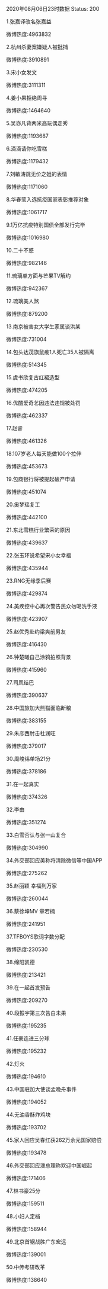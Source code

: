 2020年08月06日23时数据
Status: 200

1.张嘉译改名张嘉益

微博热度:4963832

2.杭州杀妻案嫌疑人被批捕

微博热度:3910891

3.宋小女发文

微博热度:3111311

4.姜小果拒绝周寻

微博热度:1464640

5.吴亦凡背两米高玩偶走秀

微博热度:1193687

6.滴滴请你吃雪糕

微博热度:1179432

7.刘敏涛跳无价之姐的表情

微博热度:1171060

8.华春莹入选抗疫国家表彰推荐对象

微博热度:1061717

9.1万亿抗疫特别国债全部发行完毕

微博热度:1016980

10.二十不惑

微博热度:982146

11.琉璃单方面与芒果TV解约

微博热度:942367

12.琉璃美人煞

微博热度:879200

13.南京被害女大学生家属谈洪某

微博热度:731004

14.包头达茂旗鼠疫1人死亡35人被隔离

微博热度:514345

15.虞书欣复古红裙造型

微博热度:474205

16.优酷爱奇艺因违法违规被处罚

微博热度:462337

17.赵睿

微博热度:461326

18.107岁老人每天能做100个拉伸

微博热度:453673

19.包商银行将被提起破产申请

微博热度:451074

20.奚梦瑶复工

微博热度:442100

21.东北雪糕行业繁荣的原因

微博热度:439637

22.张玉环说希望宋小女幸福

微博热度:435944

23.RNG无缘季后赛

微博热度:429874

24.美疾控中心再次警告民众勿喝洗手液

微博热度:423907

25.赵优秀赴约梁爽前男友

微博热度:416430

26.钟楚曦自己涂鸦拍照背景

微博热度:415960

27.司凤结巴

微博热度:390637

28.中国旅加大熊猫面临断粮

微博热度:383155

29.朱彦西肘击杜润旺

微博热度:379017

30.周峻纬单场21分

微博热度:378186

31.在一起真实

微博热度:374326

32.李由

微博热度:351274

33.白雪否认与张一山复合

微博热度:304990

34.外交部回应美称将清除微信等中国APP

微博热度:275262

35.赵丽颖 幸福到万家

微博热度:260044

36.蔡徐坤MV 章若楠

微博热度:241951

37.TFBOYS歌词字数分配

微博热度:230530

38.绵阳凯德

微博热度:213421

39.在一起首发预告

微博热度:209270

40.段振宇第三次告白未果

微博热度:195235

41.任豪连进三分球

微博热度:195232

42.灯火

微博热度:194610

43.中国驻加大使谈孟晚舟事件

微博热度:194052

44.无油香酥炸鸡块

微博热度:193702

45.家人回应吴春红获262万余元国家赔偿

微博热度:193478

46.外交部回应澳总理称欢迎中国崛起

微博热度:171406

47.林书豪25分

微博热度:159511

48.小妇人定档

微博热度:158944

49.北京首钢战胜广东宏远

微博热度:139001

50.中传考研改革

微博热度:138640

